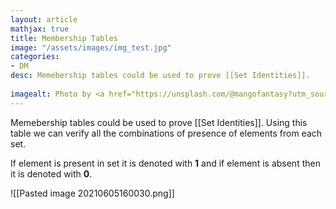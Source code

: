 ```yaml
---
layout: article
mathjax: true
title: Membership Tables
image: "/assets/images/img_test.jpg"
categories:
- DM
desc: Memebership tables could be used to prove [[Set Identities]].
 
imagealt: Photo by <a href="https://unsplash.com/@mangofantasy?utm_source=unsplash&utm_medium=referral&utm_content=creditCopyText">Tim Johnson</a> on <a href="https://unsplash.com/s/photos/logic?utm_source=unsplash&utm_medium=referral&utm_content=creditCopyText">Unsplash</a>
---
```

Memebership tables could be used to prove [[Set Identities]].
Using this table we can verify all the combinations of presence of elements from each set.

If element is present in set it is denoted with **1** and if element is absent then it is denoted with **0**.

![[Pasted image 20210605160030.png]]